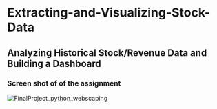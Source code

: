# Extracting-and-Visualizing-Stock-Data

## Analyzing Historical Stock/Revenue Data and Building a Dashboard 

### Screen shot of of the assignment
![FinalProject_python_webscaping](https://user-images.githubusercontent.com/87797429/222831328-7d1c1946-687f-4984-87b1-518ec2364183.jpg)

